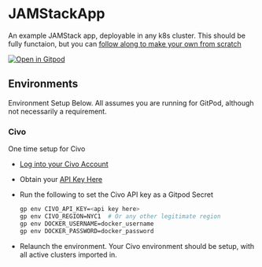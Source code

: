 # JAMStackApp

An example JAMStack app, deployable in any k8s cluster.  This should be fully functaion, but you can [follow along to make your own from scratch](tutorial/)

[![Open in Gitpod](https://gitpod.io/button/open-in-gitpod.svg)](https://gitpod.io/from-referrer/)

## Environments

Environment Setup Below.  All assumes you are running for GitPod, although not necessarily a requirement.

### Civo

One time setup for Civo 

- [Log into your Civo Account](https://www.civo.com/login)
- Obtain your [API Key Here](https://www.civo.com/account/security)
- Run the following to set the Civo API key as a Gitpod Secret

    ```sh
    gp env CIVO_API_KEY=<api key here>
    gp env CIVO_REGION=NYC1  # Or any other legitimate region
    gp env DOCKER_USERNAME=docker_username
    gp env DOCKER_PASSWORD=docker_password
    ```

- Relaunch the environment.  Your Civo environment should be setup, with all active clusters imported in.

